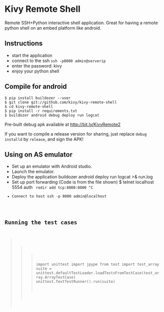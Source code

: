 Kivy Remote Shell
=================

Remote SSH+Python interactive shell application. Great for having a remote
python shell on an embed platform like android.


Instructions
------------

* start the application
* connect to the ssh `ssh -p8000 admin@serverip`
* enter the password: kivy
* enjoy your python shell


Compile for android
-------------------


```
$ pip install buildozer --user
$ git clone git://github.com/kivy/kivy-remote-shell
$ cd kivy-remote-shell
$ pip install -r requirements.txt
$ buildozer android debug deploy run logcat
```

Pre-built debug apk available at http://bit.ly/KivyRemote2


If you want to compile a release version for sharing, just replace `debug
installd` by `release`, and sign the APK!

Using on AS emulator
--------------------

- Set up an emulator with Android studio.
- Launch the emulator.
- Deploy the application
    buildozer android deploy run logcat >& run.log
- Set up port forwarding (Code is from the file shown)
    $ telnet localhost 5554
    auth <code>
    redir add tcp:8000:8000
    ^C
- Connect to host
    ssh -p 8000 admin@localhost


Running the test cases
----------------------

>>> import unittest
>>> import jpype
>>> from test import test_array
>>> suite = unittest.defaultTestLoader.loadTestsFromTestCase(test_array.ArrayTestCase)
>>> unittest.TextTestRunner().run(suite)

